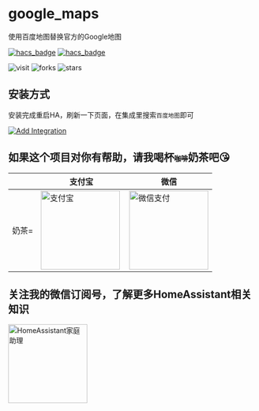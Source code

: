 # google_maps
使用百度地图替换官方的Google地图

[![hacs_badge](https://img.shields.io/badge/Home-Assistant-%23049cdb)](https://www.home-assistant.io/)
[![hacs_badge](https://img.shields.io/badge/HACS-Custom-41BDF5.svg)](https://github.com/hacs/integration)

![visit](https://visitor-badge.laobi.icu/badge?page_id=shaonianzhentan.google_maps&left_text=visit)
![forks](https://img.shields.io/github/forks/shaonianzhentan/google_maps)
![stars](https://img.shields.io/github/stars/shaonianzhentan/google_maps)

## 安装方式

安装完成重启HA，刷新一下页面，在集成里搜索`百度地图`即可

[![Add Integration](https://my.home-assistant.io/badges/config_flow_start.svg)](https://my.home-assistant.io/redirect/config_flow_start?domain=google_maps)

## 如果这个项目对你有帮助，请我喝杯<del style="font-size: 14px;">咖啡</del>奶茶吧😘
|  |支付宝|微信|
|---|---|---|
奶茶= | <img src="https://cdn.jsdelivr.net/gh/shaonianzhentan/ha-docs@master/docs/img/alipay.png" align="left" height="160" width="160" alt="支付宝" title="支付宝">  |  <img src="https://cdn.jsdelivr.net/gh/shaonianzhentan/ha-docs@master/docs/img/wechat.png" height="160" width="160" alt="微信支付" title="微信">

## 关注我的微信订阅号，了解更多HomeAssistant相关知识
<img src="https://cdn.jsdelivr.net/gh/shaonianzhentan/ha-docs@master/docs/img/wechat-channel.png" height="160" alt="HomeAssistant家庭助理" title="HomeAssistant家庭助理"> 
